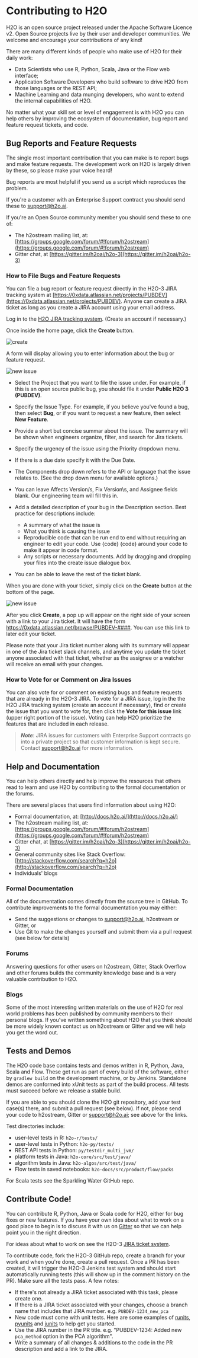 Contributing to H2O
============================

H2O is an open source project released under the Apache Software Licence v2.  Open Source projects live by their user and developer communities.  We welcome and encourage your contributions of any kind!

There are many different kinds of people who make use of H2O for their daily work: 

* Data Scientists who use R, Python, Scala, Java or the Flow web interface;
* Application Software Developers who build software to drive H2O from those languages or the REST API;
* Machine Learning and data munging developers, who want to extend the internal capabilities of H2O.

No matter what your skill set or level of engagement is with H2O you can help others by improving the ecosystem of documentation, bug report and feature request tickets, and code.

## Bug Reports and Feature Requests

The single most important contribution that you can make is to report bugs and make feature requests.  The development work on H2O is largely driven by these, so please make your voice heard!  

Bug reports are most helpful if you send us a script which reproduces the problem.

If you're a customer with an Enterprise Support contract you should send these to support@h2o.ai.

If you're an Open Source community member you should send these to one of:

* The h2ostream mailing list, at: [https://groups.google.com/forum/#!forum/h2ostream](https://groups.google.com/forum/#!forum/h2ostream)
* Gitter chat, at [https://gitter.im/h2oai/h2o-3](https://gitter.im/h2oai/h2o-3)

### How to File Bugs and Feature Requests

You can file a bug report or feature request directly in the H2O-3 JIRA tracking system at [https://0xdata.atlassian.net/projects/PUBDEV](https://0xdata.atlassian.net/projects/PUBDEV). Anyone can create a JIRA ticket as long as you create a JIRA account using your email address.  

Log in to the [H2O JIRA tracking system](https://0xdata.atlassian.net/projects/PUBDEV). (Create an account if necessary.)

Once inside the home page, click the **Create** button.

 ![create](h2o-docs/src/product/images/jira_create.png)

A form will display allowing you to enter information about the bug or feature request.

 ![new issue](h2o-docs/src/product/images/jira_new_issue.png)

* Select the Project that you want to file the issue under. For example, if this is an open source public bug, you should file it under **Public H2O 3 (PUBDEV)**.
* Specify the Issue Type. For example, if you believe you've found a bug, then select **Bug**, or if you want to request a new feature, then select **New Feature**.
* Provide a short but concise summar about the issue. The summary will be shown when engineers organize, filter, and search for Jira tickets.
* Specify the urgency of the issue using the Priority dropdown menu. 
* If there is a due date specify it with the Due Date.
* The Components drop down refers to the API or language that the issue relates to. (See the drop down menu for available options.)
* You can leave Affects Version/s, Fix Version\s, and Assignee fields blank. Our engineering team will fill this in.
* Add a detailed description of your bug in the Description section. Best practice for descriptions include:

  	* A summary of what the issue is
  	* What you think is causing the issue
  	* Reproducible code that can be run end to end without requiring an engineer to edit your code. Use {code} {code} around your code to make it appear in code format.
  	* Any scripts or necessary documents. Add by dragging and dropping your files into the create issue dialogue box.

* You can be able to leave the rest of the ticket blank.

When you are done with your ticket, simply click on the **Create** button at the bottom of the page.

 ![new issue](h2o-docs/src/product/images/jira_finished_create.png)

After you click **Create**, a pop up will appear on the right side of your screen with a link to your Jira ticket. It will have the form https://0xdata.atlassian.net/browse/PUBDEV-####. You can use this link to later edit your ticket. 

Please note that your Jira ticket number along with its summary will appear in one of the Jira ticket slack channels, and anytime you update the ticket anyone associated with that ticket, whether as the assignee or a watcher will receive an email with your changes.

### How to Vote for or Comment on Jira Issues

You can also vote for or comment on existing bugs and feature requests that are already in the H2O-3 JIRA. To vote for a JIRA issue, log in the the H2O JIRA tracking system (create an account if necessary), find or create the issue that you want to vote for, then click the **Vote for this issue** link (upper right portion of the issue). Voting can help H2O prioritize the features that are included in each release. 

>***Note***: JIRA issues for customers with Enterprise Support contracts go into a private project so that customer information is kept secure. Contact support@h2o.ai for more information.


## Help and Documentation

You can help others directly and help improve the resources that others read to learn and use H2O by contributing to the formal documentation or the forums.

There are several places that users find information about using H2O:

* Formal documentation, at: [http://docs.h2o.ai/](http://docs.h2o.ai/)
* The h2ostream mailing list, at: [https://groups.google.com/forum/#!forum/h2ostream](https://groups.google.com/forum/#!forum/h2ostream)
* Gitter chat, at [https://gitter.im/h2oai/h2o-3](https://gitter.im/h2oai/h2o-3)
* General community sites like Stack Overflow: [http://stackoverflow.com/search?q=h2o](http://stackoverflow.com/search?q=h2o)
* Individuals' blogs

### Formal Documentation

All of the documentation comes directly from the source tree in GitHub.  To contribute improvements to the formal documentation you may either:

* Send the suggestions or changes to support@h2o.ai, h2ostream or Gitter, or
* Use Git to make the changes yourself and submit them via a pull request (see below for details)

### Forums

Answering questions for other users on h2ostream, Gitter, Stack Overflow and other forums builds the community knowledge base and is a very valuable contribution to H2O.

### Blogs

Some of the most interesting written materials on the use of H2O for real world problems has been published by community members to their personal blogs.  If you've written something about H2O that you think should be more widely known contact us on h2ostream or Gitter and we will help you get the word out.

## Tests and Demos

The H2O code base contains tests and demos written in R, Python, Java, Scala and Flow.  These get run as part of every build of the software, either by `gradlew build` on the development machine, or by Jenkins.  Standalone demos are conformed into xUnit tests as part of the build process.  All tests must succeed before we release a stable build.

If you are able to you should clone the H2O git repository, add your test case(s) there, and submit a pull request (see below).  If not, please send your code to h2ostream, Gitter or support@h2o.ai; see above for the links.

Test directories include:

* user-level tests in R: `h2o-r/tests/`
* user-level tests in Python: `h2o-py/tests/`
* REST API tests in Python: `py/testdir_multi_jvm/`
* platform tests in Java: `h2o-core/src/test/java/`
* algorithm tests in Java: `h2o-algos/src/test/java/`
* Flow tests in saved notebooks: `h2o-docs/src/product/flow/packs`

For Scala tests see the Sparkling Water GitHub repo.

## Contribute Code!

You can contribute R, Python, Java or Scala code for H2O, either for bug fixes or new features.  If you have your own idea about what to work on a good place to begin is to discuss it with us on [Gitter](https://gitter.im/h2oai/h2o-3) so that we can help point you in the right direction.

For ideas about what to work on see the H2O-3 [JIRA ticket system](https://0xdata.atlassian.net/projects/PUBDEV).

To contribute code, fork the H2O-3 GitHub repo, create a branch for your work and when you're done, create a pull request.  Once a PR has been created, it will trigger the H2O-3 Jenkins test system and should start automatically running tests (this will show up in the comment history on the PR).  Make sure all the tests pass.  A few notes:

* If there's not already a JIRA ticket associated with this task, please create one.
* If there is a JIRA ticket associated with your changes, choose a branch name that includes that JIRA number.  e.g. `PUBDEV-1234_new_pca`
* New code must come with unit tests.  Here are some examples of [runits](https://github.com/h2oai/h2o-3/tree/master/h2o-r/tests), [pyunits](https://github.com/h2oai/h2o-3/tree/master/h2o-py/tests) and [junits](https://github.com/h2oai/h2o-3/tree/master/h2o-algos/src/test/java/hex) to help get you started.
* Use the JIRA number in the PR title.  e.g. "PUBDEV-1234: Added new `pca_method` option in the PCA algorithm".
* Write a summary of all changes & additions to the code in the PR description and add a link to the JIRA.
